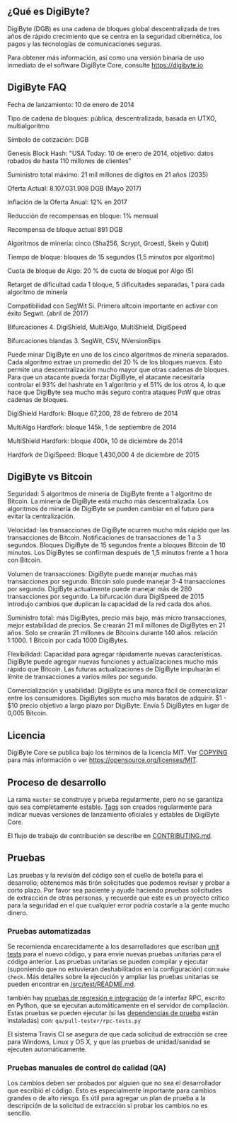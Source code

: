 ¿Qué es DigiByte? 
----------------

DigiByte (DGB) es una cadena de bloques global descentralizada de tres años de rápido crecimiento que se centra en la seguridad cibernética, los pagos y las tecnologías de comunicaciones seguras.

Para obtener más información, así como una versión binaria de uso inmediato de
el software DigiByte Core, consulte  https://digibyte.io

DigiByte FAQ
-------------
Fecha de lanzamiento: 10 de enero de 2014

Tipo de cadena de bloques: pública, descentralizada, basada en UTXO, multialgoritmo

Símbolo de cotización: DGB

Genesis Block Hash: "USA Today: 10 de enero de 2014, objetivo: datos robados de hasta 110 millones de clientes"

Suministro total máximo: 21 mil millones de dígitos en 21 años (2035)

Oferta Actual: 8.107.031.908 DGB (Mayo 2017)

Inflación de la Oferta Anual: 12% en 2017

Reducción de recompensas en bloque: 1% mensual

Recompensa de bloque actual 891 DGB

Algoritmos de minería: cinco (Sha256, Scrypt, Groestl, Skein y Qubit)

Tiempo de bloque: bloques de 15 segundos (1,5 minutos por algoritmo)

Cuota de bloque de Algo: 20 % de cuota de bloque por Algo (5)

Retarget de dificultad cada 1 bloque, 5 dificultades separadas, 1 para cada algoritmo de minería

Compatibilidad con SegWit Sí. Primera altcoin importante en activar con éxito Segwit. (abril de 2017)

Bifurcaciones 4. DigiShield, MultiAlgo, MultiShield, DigiSpeed

Bifurcaciones blandas 3. SegWit, CSV, NVersionBips

Puede minar DigiByte en uno de los cinco algoritmos de minería separados. Cada algoritmo extrae un promedio del 20 % de los bloques nuevos. Esto permite una descentralización mucho mayor que otras cadenas de bloques. Para que un atacante pueda forzar DigiByte, el atacante necesitaría controlar el 93% del hashrate en 1 algoritmo y el 51% de los otros 4, lo que hace que DigiByte sea mucho más seguro contra ataques PoW que otras cadenas de bloques.

DigiShield Hardfork: Bloque 67,200, 28 de febrero de 2014

MultiAlgo Hardfork: bloque 145k, 1 de septiembre de 2014

MultiShield Hardfork: bloque 400k, 10 de diciembre de 2014

Hardfork de DigiSpeed: Bloque 1,430,000 4 de diciembre de 2015 

DigiByte vs Bitcoin
-------------------

Seguridad: 5 algoritmos de minería de DigiByte frente a 1 algoritmo de Bitcoin.
La minería de DigiByte está mucho más descentralizada.
Los algoritmos de minería de DigiByte se pueden cambiar en el futuro para evitar la centralización.

Velocidad: las transacciones de DigiByte ocurren mucho más rápido que las transacciones de Bitcoin.
Notificaciones de transacciones de 1 a 3 segundos.
Bloques DigiByte de 15 segundos frente a bloques Bitcoin de 10 minutos.
Los DigiBytes se confirman después de 1,5 minutos frente a 1 hora con Bitcoin.

Volumen de transacciones: DigiByte puede manejar muchas más transacciones por segundo.
Bitcoin solo puede manejar 3-4 transacciones por segundo.
DigiByte actualmente puede manejar más de 280 transacciones por segundo.
La bifurcación dura DigiSpeed ​​de 2015 introdujo cambios que duplican la capacidad de la red cada dos años.

Suministro total: más DigiBytes, precio más bajo, más micro transacciones, mejor estabilidad de precios.
Se crearán 21 mil millones de DigiBytes en 21 años.
Solo se crearán 21 millones de Bitcoins durante 140 años.
relación 1:1000. 1 Bitcoin por cada 1000 DigiBytes.

Flexibilidad: Capacidad para agregar rápidamente nuevas características.
DigiByte puede agregar nuevas funciones y actualizaciones mucho más rápido que Bitcoin.
Las futuras actualizaciones de DigiByte impulsarán el límite de transacciones a varios miles por segundo.

Comercialización y usabilidad: DigiByte es una marca fácil de comercializar entre los consumidores.
DigiBytes son mucho más baratos de adquirir.
$1 - $10 precio objetivo a largo plazo por DigiByte.
Envía 5 DigiBytes en lugar de 0,005 Bitcoin.


Licencia
-------

DigiByte Core se publica bajo los términos de la licencia MIT. Ver [COPYING](COPYING) para más
información o ver https://opensource.org/licenses/MIT.

Proceso de desarrollo
-------------------

La rama `master` se construye y prueba regularmente, pero no se garantiza que sea
completamente estable. [Tags](https://github.com/digibyte/digibyte/tags) son creados
regularmente para indicar nuevas versiones de lanzamiento oficiales y estables de DigiByte Core.

El flujo de trabajo de contribución se describe en [CONTRIBUTING.md](CONTRIBUTING.md).


Pruebas
-------

Las pruebas y la revisión del código son el cuello de botella para el desarrollo; obtenemos más tirón
solicitudes que podemos revisar y probar a corto plazo. Por favor sea paciente y ayude haciendo pruebas
solicitudes de extracción de otras personas, y recuerde que este es un proyecto crítico para la seguridad en el que cualquier error podría costarle a la gente
mucho dinero.

### Pruebas automatizadas

Se recomienda encarecidamente a los desarrolladores que escriban [unit tests](src/test/README.md) para el nuevo código, y para
envíe nuevas pruebas unitarias para el código anterior. Las pruebas unitarias se pueden compilar y ejecutar
(suponiendo que no estuvieran deshabilitados en la configuración) con:`make check`. Más detalles sobre la ejecución
y ampliar las pruebas unitarias se pueden encontrar en [/src/test/README.md](/src/test/README.md).

también hay [pruebas de regresión e integración](/qa) de la interfaz RPC, escrito
en Python, que se ejecutan automáticamente en el servidor de compilación.
Estas pruebas se pueden ejecutar (si las [dependencias de prueba](/qa) están instaladas) con: `qa/pull-tester/rpc-tests.py`

El sistema Travis CI se asegura de que cada solicitud de extracción se cree para Windows, Linux y OS X, y que las pruebas de unidad/sanidad se ejecuten automáticamente.

### Pruebas manuales de control de calidad (QA)

Los cambios deben ser probados por alguien que no sea el desarrollador que escribió el
código. Esto es especialmente importante para cambios grandes o de alto riesgo. Es útil
para agregar un plan de prueba a la descripción de la solicitud de extracción si probar los cambios no
es sencillo.

